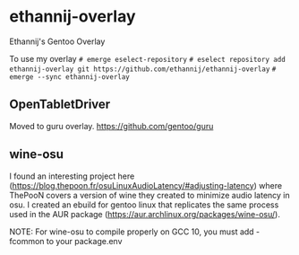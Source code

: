 # ethannij-overlay
Ethannij's Gentoo Overlay

To use my overlay `# emerge eselect-repository`
`# eselect repository add ethannij-overlay git https://github.com/ethannij/ethannij-overlay`
`# emerge --sync ethannij-overlay`

## OpenTabletDriver

Moved to guru overlay.
https://github.com/gentoo/guru

## wine-osu
I found an interesting project here (https://blog.thepoon.fr/osuLinuxAudioLatency/#adjusting-latency) where ThePooN covers a version of wine they created to minimize audio latency in osu.
I created an ebuild for gentoo linux that replicates the same process used in the AUR package (https://aur.archlinux.org/packages/wine-osu/).

NOTE: For wine-osu to compile properly on GCC 10, you must add -fcommon to your package.env
